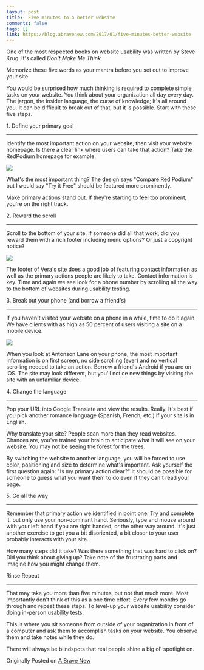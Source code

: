 ```yaml
---
layout: post
title:  Five minutes to a better website
comments: false
tags: []
link: https://blog.abravenew.com/2017/01/five-minutes-better-website
---
```

One of the most respected books on website usability was written by Steve Krug. It's called _Don't Make Me Think_.

Memorize these five words as your mantra before you set out to improve your site.  

You would be surprised how much thinking is required to complete simple tasks on your website. You think about your organization all day every day. The jargon, the insider language, the curse of knowledge; It's all around you. It can be difficult to break out of that, but it is possible. Start with these five steps.

1\. Define your primary goal  

-------------------------------

Identify the most important action on your website, then visit your website homepage. Is there a clear link where users can take that action? Take the RedPodium homepage for example.  

![](https://cdn2.hubspot.net/hub/501409/hubfs/Imported_Blog_Media/red-podium-1024x585.png?t=1540416452600&width=1024&height=585&name=red-podium-1024x585.png)

What's the most important thing? The design says "Compare Red Podium" but I would say "Try it Free" should be featured more prominently.

Make primary actions stand out. If they're starting to feel too prominent, you're on the right track.

2\. Reward the scroll  

------------------------

Scroll to the bottom of your site. If someone did all that work, did you reward them with a rich footer including menu options? Or just a copyright notice?

![](https://cdn2.hubspot.net/hub/501409/hubfs/Imported_Blog_Media/verawholehealth-1024x266.png?t=1540416452600&width=1024&height=266&name=verawholehealth-1024x266.png)

The footer of Vera's site does a good job of featuring contact information as well as the primary actions people are likely to take. Contact information is key. Time and again we see look for a phone number by scrolling all the way to the bottom of websites during usability testing.

3\. Break out your phone (and borrow a friend's)  

---------------------------------------------------

If you haven't visited your website on a phone in a while, time to do it again. We have clients with as high as 50 percent of users visiting a site on a mobile device.

![](https://cdn2.hubspot.net/hub/501409/hubfs/Imported_Blog_Media/antonson-lane-1024x1024.png?t=1540416452600&width=1024&height=1024&name=antonson-lane-1024x1024.png)

When you look at Antonson Lane on your phone, the most important information is on first screen, no side scrolling (ever) and no vertical scrolling needed to take an action. Borrow a friend's Android if you are on iOS. The site may look different, but you'll notice new things by visiting the site with an unfamiliar device.

4\. Change the language  

--------------------------

Pop your URL into Google Translate and view the results. Really. It's best if you pick another romance language (Spanish, French, etc.) if your site is in English.

Why translate your site? People scan more than they read websites. Chances are, you've trained your brain to anticipate what it will see on your website. You may not be seeing the forest for the trees.

By switching the website to another language, you will be forced to use color, positioning and size to determine what's important. Ask yourself the first question again: "Is my primary action clear?" It should be possible for someone to guess what you want them to do even if they can't read your page.

5\. Go all the way  

---------------------

Remember that primary action we identified in point one. Try and complete it, but only use your non-dominant hand. Seriously, type and mouse around with your left hand if you are right handed, or the other way around. It's just another exercise to get you a bit disoriented, a bit closer to your user probably interacts with your site.

How many steps did it take? Was there something that was hard to click on? Did you think about giving up? Take note of the frustrating parts and imagine how you might change them.

Rinse Repeat  

---------------

That may take you more than five minutes, but not that much more. Most importantly don't think of this as a one time effort. Every few months go through and repeat these steps. To level-up your website usability consider doing in-person usability tests.

This is where you sit someone from outside of your organization in front of a computer and ask them to accomplish tasks on your website. You observe them and take notes while they do.

There will always be blindspots that real people shine a big ol' spotlight on.

Originally Posted on [A Brave New](https://blog.abravenew.com/2017/01/five-minutes-better-website)